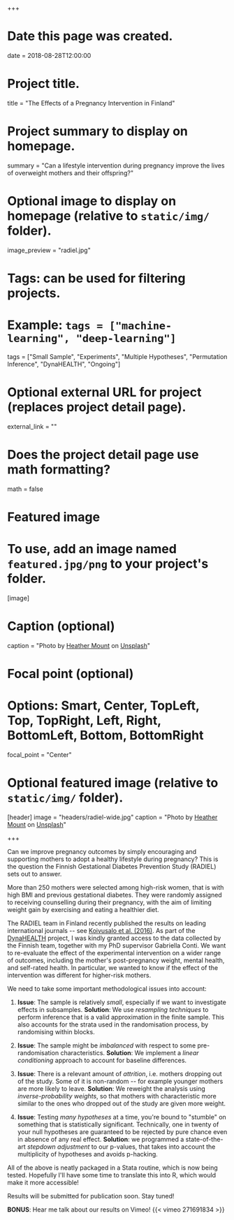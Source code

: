 +++
# Date this page was created.
date = 2018-08-28T12:00:00

# Project title.
title = "The Effects of a Pregnancy Intervention in Finland"

# Project summary to display on homepage.
summary = "Can a lifestyle intervention during pregnancy improve the lives of overweight mothers and their offspring?"

# Optional image to display on homepage (relative to `static/img/` folder).
image_preview = "radiel.jpg"

# Tags: can be used for filtering projects.
# Example: `tags = ["machine-learning", "deep-learning"]`
tags = ["Small Sample", "Experiments", "Multiple Hypotheses", "Permutation Inference", "DynaHEALTH", "Ongoing"]

# Optional external URL for project (replaces project detail page).
external_link = ""

# Does the project detail page use math formatting?
math = false

# Featured image
# To use, add an image named `featured.jpg/png` to your project's folder. 
[image]
  # Caption (optional)
  caption = "Photo by [Heather Mount](https://unsplash.com/@heathermount) on [Unsplash](https://unsplash.com)"
  
  # Focal point (optional)
  # Options: Smart, Center, TopLeft, Top, TopRight, Left, Right, BottomLeft, Bottom, BottomRight
  focal_point = "Center"

# Optional featured image (relative to `static/img/` folder).
[header]
image = "headers/radiel-wide.jpg"
caption = "Photo by [Heather Mount](https://unsplash.com/@heathermount) on [Unsplash](https://unsplash.com)"

+++

Can we improve pregnancy outcomes by simply encouraging and supporting mothers to adopt a healthy lifestyle during pregnancy? This is the question the Finnish Gestational Diabetes Prevention Study (RADIEL) sets out to answer. 

More than 250 mothers were selected among high-risk women, that is with high BMI and previous gestational diabetes. They were randomly assigned to receiving counselling during their pregnancy, with the aim of limiting weight gain by exercising and eating a healthier diet. 

The RADIEL team in Finland recently published the results on leading international journals -- see [Koivusalo et al. (2016)](http://care.diabetesjournals.org/content/39/1/24.long). As part of the [DynaHEALTH](https://www.dynahealth.eu) project, I was kindly granted access to the data collected by the Finnish team, together with my PhD supervisor Gabriella Conti. We want to re-evaluate the effect of the experimental intervention on a wider range of outcomes, including the mother's post-pregnancy weight, mental health, and self-rated health. In particular, we wanted to know if the effect of the intervention was different for higher-risk mothers. 

We need to take some important methodological issues into account:

1. **Issue**: The sample is relatively _small_, especially if we want to investigate effects in subsamples. **Solution**: We use _resampling techniques_ to perform inference that is a valid approximation in the finite sample. This also accounts for the strata used in the randomisation process, by randomising within blocks.

2. **Issue**: The sample might be _imbalanced_ with respect to some pre-randomisation characteristics. **Solution**: We implement a _linear conditioning_ approach to account for baseline differences.

3. **Issue**: There is a relevant amount of _attrition_, i.e. mothers dropping out of the study. Some of it is non-random -- for example younger mothers are more likely to leave. **Solution**: We reweight the analysis using _inverse-probability weights_, so that mothers with characteristic more similar to the ones who dropped out of the study are given more weight.

4. **Issue**: Testing _many hypotheses_ at a time, you're bound to "stumble" on something that is statistically significant. Technically, one in twenty of your null hypotheses are guaranteed to be rejected by pure chance even in absence of any real effect. **Solution**: we programmed a state-of-the-art _stepdown adjustment_ to our p-values, that takes into account the multiplicity of hypotheses and avoids p-hacking.

All of the above is neatly packaged in a Stata routine, which is now being tested. Hopefully I'll have some time to translate this into R, which would make it more accessible!

Results will be submitted for publication soon. Stay tuned!


**BONUS**: Hear me talk about our results on Vimeo!
{{< vimeo 271691834 >}}


